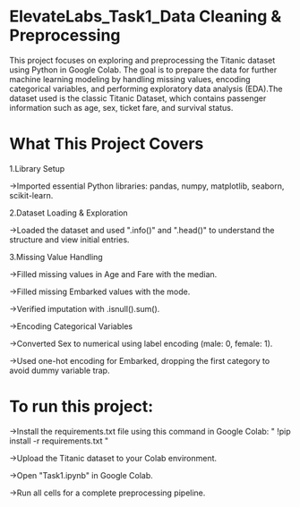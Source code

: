 # ElevateLabs_Task1_Data Cleaning & Preprocessing
This project focuses on exploring and preprocessing the Titanic dataset using Python in Google Colab. The goal is to prepare the data for further machine learning modeling by handling missing values, encoding categorical variables, and performing exploratory data analysis (EDA).The dataset used is the classic Titanic Dataset, which contains passenger information such as age, sex, ticket fare, and survival status.

# What This Project Covers

1.Library Setup

->Imported essential Python libraries: pandas, numpy, matplotlib, seaborn, scikit-learn.

2.Dataset Loading & Exploration

->Loaded the dataset and used ".info()" and ".head()" to understand the structure and view initial entries.

3.Missing Value Handling

->Filled missing values in Age and Fare with the median.

->Filled missing Embarked values with the mode.

->Verified imputation with .isnull().sum().

->Encoding Categorical Variables

->Converted Sex to numerical using label encoding (male: 0, female: 1).

->Used one-hot encoding for Embarked, dropping the first category to avoid dummy variable trap.

# To run this project:

->Install the requirements.txt file using this command in Google Colab: " !pip install -r requirements.txt "

->Upload the Titanic dataset to your Colab environment.

->Open "Task1.ipynb" in Google Colab.

->Run all cells for a complete preprocessing pipeline.
